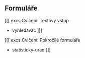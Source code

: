 ## Formuláře

[[[ excs Cvičení: Textový vstup
- vyhledavac
]]]

[[[ excs Cvičení: Pokročilé formuláře
- statisticky-urad
]]]
